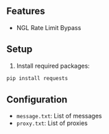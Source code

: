 ## Features

- NGL Rate Limit Bypass

## Setup

1. Install required packages:

```bash
pip install requests
```

## Configuration

- `message.txt`: List of messages
- `proxy.txt`: List of proxies 
